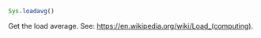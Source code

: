 ```julia
Sys.loadavg()
```

Get the load average. See: https://en.wikipedia.org/wiki/Load_(computing).
